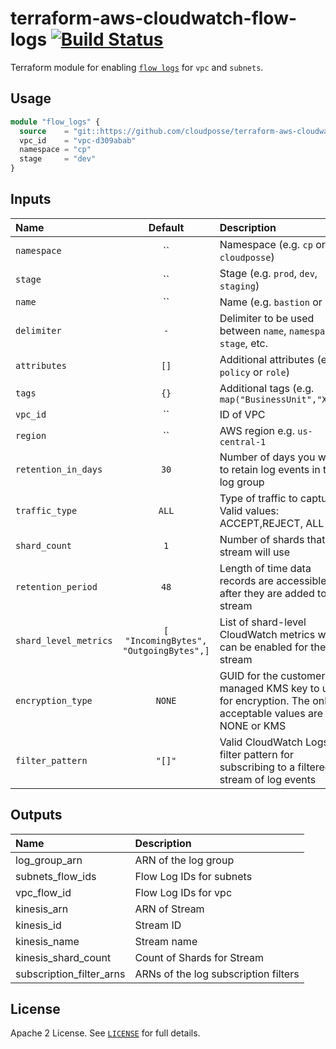 # terraform-aws-cloudwatch-flow-logs [![Build Status](https://travis-ci.org/cloudposse/terraform-aws-cloudwatch-flow-logs.svg)](https://travis-ci.org/cloudposse/terraform-aws-cloudwatch-flow-logs)

Terraform module for enabling [`flow logs`](http://docs.aws.amazon.com/AmazonVPC/latest/UserGuide/flow-logs.html) for `vpc` and `subnets`.

## Usage

```terraform
module "flow_logs" {
  source    = "git::https://github.com/cloudposse/terraform-aws-cloudwatch-flow-logs.git?ref=master"
  vpc_id    = "vpc-d309abab"
  namespace = "cp"
  stage     = "dev"
}
```
## Inputs

| Name                  |                Default                 | Description                                                                                             | Required |
|:----------------------|:--------------------------------------:|:--------------------------------------------------------------------------------------------------------|:--------:|
| `namespace`           |                   ``                   | Namespace (e.g. `cp` or `cloudposse`)                                                                   |   Yes    |
| `stage`               |                   ``                   | Stage (e.g. `prod`, `dev`, `staging`)                                                                   |   Yes    |
| `name`                |                   ``                   | Name  (e.g. `bastion` or `db`)                                                                          |    No    |
| `delimiter`           |                  `-`                   | Delimiter to be used between `name`, `namespace`, `stage`, etc.                                         |    No    |
| `attributes`          |                  `[]`                  | Additional attributes (e.g. `policy` or `role`)                                                         |    No    |
| `tags`                |                  `{}`                  | Additional tags  (e.g. `map("BusinessUnit","XYZ")`                                                      |    No    |
| `vpc_id`              |                   ``                   | ID of VPC                                                                                               |   Yes    |
| `region`              |                   ``                   | AWS region e.g. `us-central-1`                                                                          |    No    |
| `retention_in_days`   |                  `30`                  | Number of days you want to retain log events in the log group                                           |    No    |
| `traffic_type`        |                 `ALL`                  | Type of traffic to capture. Valid values: ACCEPT,REJECT, ALL                                            |    No    |
| `shard_count`         |                  `1`                   | Number of shards that the stream will use                                                               |    No    |
| `retention_period`    |                  `48`                  | Length of time data records are accessible after they are added to the stream                           |    No    |
| `shard_level_metrics` | `[ "IncomingBytes", "OutgoingBytes",]` | List of shard-level CloudWatch metrics which can be enabled for the stream                              |    No    |
| `encryption_type`     |                 `NONE`                 | GUID for the customer-managed KMS key to use for encryption. The only acceptable values are NONE or KMS |    No    |
| `filter_pattern`      |                 `"[]"`                 | Valid CloudWatch Logs filter pattern for subscribing to a filtered stream of log events                 |    No    |




## Outputs

| Name                     | Description                          |
|:-------------------------|:-------------------------------------|
| log_group_arn            | ARN of the log group                 |
| subnets_flow_ids         | Flow Log IDs for subnets             |
| vpc_flow_id              | Flow Log IDs for vpc                 |
| kinesis_arn              | ARN of Stream                        |
| kinesis_id               | Stream ID                            |
| kinesis_name             | Stream name                          |
| kinesis_shard_count      | Count of Shards for Stream           |
| subscription_filter_arns | ARNs of the log subscription filters |

## License

Apache 2 License. See [`LICENSE`](LICENSE) for full details.
